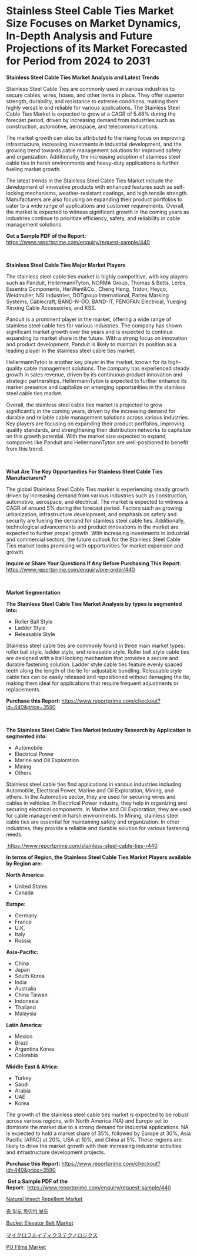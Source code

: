 <p><h1>Stainless Steel Cable Ties Market Size Focuses on Market Dynamics, In-Depth Analysis and Future Projections of its Market Forecasted for Period from 2024 to 2031</h1></p><p><strong>Stainless Steel Cable Ties Market Analysis and Latest Trends</strong></p>
<p><p>Stainless Steel Cable Ties are commonly used in various industries to secure cables, wires, hoses, and other items in place. They offer superior strength, durability, and resistance to extreme conditions, making them highly versatile and reliable for various applications. The Stainless Steel Cable Ties Market is expected to grow at a CAGR of 5.48% during the forecast period, driven by increasing demand from industries such as construction, automotive, aerospace, and telecommunications.</p><p>The market growth can also be attributed to the rising focus on improving infrastructure, increasing investments in industrial development, and the growing trend towards cable management solutions for improved safety and organization. Additionally, the increasing adoption of stainless steel cable ties in harsh environments and heavy-duty applications is further fueling market growth.</p><p>The latest trends in the Stainless Steel Cable Ties Market include the development of innovative products with enhanced features such as self-locking mechanisms, weather-resistant coatings, and high tensile strength. Manufacturers are also focusing on expanding their product portfolios to cater to a wide range of applications and customer requirements. Overall, the market is expected to witness significant growth in the coming years as industries continue to prioritize efficiency, safety, and reliability in cable management solutions.</p></p>
<p><strong>Get a Sample PDF of the Report:&nbsp;</strong> <a href="https://www.reportprime.com/enquiry/request-sample/440">https://www.reportprime.com/enquiry/request-sample/440</a></p>
<p>&nbsp;</p>
<p><strong>Stainless Steel Cable Ties Major Market Players</strong></p>
<p><p>The stainless steel cable ties market is highly competitive, with key players such as Panduit, HellermannTyton, NORMA Group, Thomas & Betts, Lerbs, Essentra Components, HerWant&Co., Cheng Heng, Tridon, Heyco, Weidmuller, NSi Industries, DOTgroup International, Partex Marking Systems, Cablecraft, BAND-N-GO, BAND-IT, FENGFAN Electrical, Yueqing Xinxing Cable Accessories, and KSS.</p><p>Panduit is a prominent player in the market, offering a wide range of stainless steel cable ties for various industries. The company has shown significant market growth over the years and is expected to continue expanding its market share in the future. With a strong focus on innovation and product development, Panduit is likely to maintain its position as a leading player in the stainless steel cable ties market.</p><p>HellermannTyton is another key player in the market, known for its high-quality cable management solutions. The company has experienced steady growth in sales revenue, driven by its continuous product innovation and strategic partnerships. HellermannTyton is expected to further enhance its market presence and capitalize on emerging opportunities in the stainless steel cable ties market.</p><p>Overall, the stainless steel cable ties market is projected to grow significantly in the coming years, driven by the increasing demand for durable and reliable cable management solutions across various industries. Key players are focusing on expanding their product portfolios, improving quality standards, and strengthening their distribution networks to capitalize on this growth potential. With the market size expected to expand, companies like Panduit and HellermannTyton are well-positioned to benefit from this trend.</p></p>
<p>&nbsp;</p>
<p><strong>What Are The Key Opportunities For Stainless Steel Cable Ties Manufacturers?</strong></p>
<p><p>The global Stainless Steel Cable Ties market is experiencing steady growth driven by increasing demand from various industries such as construction, automotive, aerospace, and electrical. The market is expected to witness a CAGR of around 5% during the forecast period. Factors such as growing urbanization, infrastructure development, and emphasis on safety and security are fueling the demand for stainless steel cable ties. Additionally, technological advancements and product innovations in the market are expected to further propel growth. With increasing investments in industrial and commercial sectors, the future outlook for the Stainless Steel Cable Ties market looks promising with opportunities for market expansion and growth.</p></p>
<p><strong>Inquire or Share Your Questions If Any Before Purchasing This Report:</strong> <a href="https://www.reportprime.com/enquiry/pre-order/440">https://www.reportprime.com/enquiry/pre-order/440</a></p>
<p>&nbsp;</p>
<p><strong>Market Segmentation</strong></p>
<p><strong>The Stainless Steel Cable Ties Market Analysis by types is segmented into:</strong></p>
<p><ul><li>Roller Ball Style</li><li>Ladder Style</li><li>Releasable Style</li></ul></p>
<p><p>Stainless steel cable ties are commonly found in three main market types: roller ball style, ladder style, and releasable style. Roller ball style cable ties are designed with a ball locking mechanism that provides a secure and durable fastening solution. Ladder style cable ties feature evenly spaced teeth along the length of the tie for adjustable bundling. Releasable style cable ties can be easily released and repositioned without damaging the tie, making them ideal for applications that require frequent adjustments or replacements.</p></p>
<p><strong>Purchase this Report:&nbsp;</strong><a href="https://www.reportprime.com/checkout?id=440&price=3590">https://www.reportprime.com/checkout?id=440&price=3590</a></p>
<p>&nbsp;</p>
<p><strong>The Stainless Steel Cable Ties Market Industry Research by Application is segmented into:</strong></p>
<p><ul><li>Automobile</li><li>Electrical Power</li><li>Marine and Oil Exploration</li><li>Mining</li><li>Others</li></ul></p>
<p><p>Stainless steel cable ties find applications in various industries including Automobile, Electrical Power, Marine and Oil Exploration, Mining, and others. In the Automotive sector, they are used for securing wires and cables in vehicles. In Electrical Power industry, they help in organizing and securing electrical components. In Marine and Oil Exploration, they are used for cable management in harsh environments. In Mining, stainless steel cable ties are essential for maintaining safety and organization. In other industries, they provide a reliable and durable solution for various fastening needs.</p></p>
<p><a href="https://www.reportprime.com/stainless-steel-cable-ties-r440">&nbsp;https://www.reportprime.com/stainless-steel-cable-ties-r440</a></p>
<p><strong>In terms of Region, the Stainless Steel Cable Ties Market Players available by Region are:</strong></p>
<p>
    <p> <strong> North America: </strong>
        <ul>
            <li>United States</li>
            <li>Canada</li>
        </ul>
        </p> 
    <p> <strong> Europe: </strong>
        <ul>
            <li>Germany</li>
            <li>France</li>
            <li>U.K.</li>
            <li>Italy</li>
            <li>Russia</li>
        </ul>
        </p> 
    <p> <strong> Asia-Pacific: </strong>
        <ul>
            <li>China</li>
            <li>Japan</li>
            <li>South Korea</li>
            <li>India</li>
            <li>Australia</li>
            <li>China Taiwan</li>
            <li>Indonesia</li>
            <li>Thailand</li>
            <li>Malaysia</li>
        </ul>
        </p> 
    <p> <strong> Latin America: </strong>
        <ul>
            <li>Mexico</li>
            <li>Brazil</li>
            <li>Argentina Korea</li>
            <li>Colombia</li>
        </ul>
        </p> 
    <p> <strong> Middle East & Africa: </strong>
        <ul>
            <li>Turkey</li>
            <li>Saudi</li>
            <li>Arabia</li>
            <li>UAE</li>
            <li>Korea</li>
        </ul>
    </p>
    </p>
<p><p>The growth of the stainless steel cable ties market is expected to be robust across various regions, with North America (NA) and Europe set to dominate the market due to a strong demand for industrial applications. NA is expected to hold a market share of 35%, followed by Europe at 30%, Asia Pacific (APAC) at 20%, USA at 10%, and China at 5%. These regions are likely to drive the market growth with their increasing industrial activities and infrastructure development projects.</p></p>
<p><strong>Purchase this Report: </strong><a href="https://www.reportprime.com/checkout?id=440&price=3590">https://www.reportprime.com/checkout?id=440&price=3590</a></p>
<p>&nbsp;<strong>Get a Sample PDF of the Report:&nbsp;&nbsp;</strong><a href="https://www.reportprime.com/enquiry/request-sample/440">https://www.reportprime.com/enquiry/request-sample/440</a></p>
<p><strong></strong></p>
<p><p><a href="https://www.linkedin.com/pulse/natural-insect-repellent-market-global-regional-analysis-2024-jy4ie">Natural Insect Repellent Market</a></p><p><a href="https://medium.com/@kalimetz2023/%EC%A4%91%EB%B0%80%EB%8F%84-%EC%84%AC%EC%9C%A0%ED%8C%90-%EC%8B%9C%EC%9E%A5-%EC%A0%90%EC%9C%A0%EC%9C%A8-%EB%B0%8F-%EC%8B%A0%EA%B7%9C-%ED%8A%B8%EB%A0%8C%EB%93%9C-%EB%B6%84%EC%84%9D-%EC%9C%A0%ED%98%95-%EC%9D%91%EC%9A%A9-%EB%B6%84%EC%95%BC-%EC%B5%9C%EC%A2%85-%EC%82%AC%EC%9A%A9%EC%B2%98%EC%97%90-%EB%94%B0%EB%9D%BC-2024%EB%85%84%EB%B6%80%ED%84%B0-2031%EB%85%84%EA%B9%8C%EC%A7%80-%EA%B8%B0%EA%B0%84%EB%B3%84-%EC%98%88%EC%B8%A1-e083a273c621">중 밀도 파이버 보드</a></p><p><a href="https://www.linkedin.com/pulse/insights-bucket-elevator-belt-market-share-competitive-landscape-0emrc">Bucket Elevator Belt Market</a></p><p><a href="https://medium.com/@ifhhndtz21/%E3%83%9E%E3%82%A4%E3%82%AF%E3%83%AD%E6%B5%81%E4%BD%93%E6%8A%80%E8%A1%93%E5%B8%82%E5%A0%B4%E3%81%AE%E3%83%88%E3%83%AC%E3%83%B3%E3%83%89-%E5%B8%82%E5%A0%B4%E3%82%BB%E3%82%B0%E3%83%A1%E3%83%B3%E3%83%86%E3%83%BC%E3%82%B7%E3%83%A7%E3%83%B3%E3%81%AE%E8%A9%B3%E7%B4%B0%E3%81%AA%E7%A0%94%E7%A9%B6%E3%81%A8%E6%96%B0%E8%88%88%E3%83%88%E3%83%AC%E3%83%B3%E3%83%89%E3%81%AE%E9%87%8D%E8%A6%81%E6%80%A7%E3%81%AE%E5%88%86%E6%9E%90-fcaffe0b17db">マイクロフルイディクステクノロジクス</a></p><p><a href="https://github.com/dmmanir420/Market-Research-Report-List-1/blob/main/pu-films-market.md">PU Films Market</a></p></p>